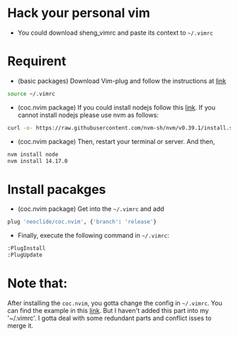 # Hack your personal vim
- You could download sheng_vimrc and paste its context to `~/.vimrc`


# Requirent
- (basic packages) Download Vim-plug and follow the instructions at [link](https://github.com/junegunn/vim-plug.git)
```bash
source ~/.vimrc
```
- (coc.nvim package) If you could install nodejs follow this [link](https://github.com/neoclide/coc.nvim). If you cannot install nodejs please use nvm as follows:
```bash
curl -o- https://raw.githubusercontent.com/nvm-sh/nvm/v0.39.1/install.sh | bash
```
- (coc.nvim package) Then, restart your terminal or server. And then,
```bash
nvm install node
nvm install 14.17.0
```

# Install pacakges
- (coc.nvim package) Get into the `~/.vimrc` and add
```bash
plug 'neoclide/coc.nvim', {'branch': 'release'}
```
- Finally, execute the following command in `~/.vimrc`:
```bash
:PlugInstall
:PlugUpdate
```

# Note that:
After installing the `coc.nvim`, you gotta change the config in `~/.vimrc`. You can find the example in this [link](https://github.com/neoclide/coc.nvim). But I haven't added this part into my '~/.vimrc'. I gotta deal with some redundant parts and conflict isses to merge it. 


